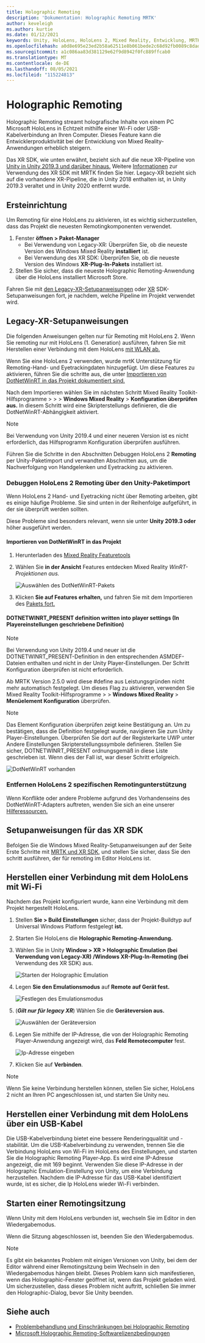 ```yaml
---
title: Holographic Remoting
description: 'Dokumentation: Holographic Remoting MRTK'
author: keveleigh
ms.author: kurtie
ms.date: 01/12/2021
keywords: Unity, HoloLens, HoloLens 2, Mixed Reality, Entwicklung, MRTK,
ms.openlocfilehash: a0d8e695e23ed2b58a62511e8b061bede2c68d92fb0089c8dada1d336c2a09e5
ms.sourcegitcommit: a1c086aa83d381129e62f9d8942f0fc889ffcab0
ms.translationtype: MT
ms.contentlocale: de-DE
ms.lasthandoff: 08/05/2021
ms.locfileid: "115224813"
---
```

# <a name="holographic-remoting"></a>Holographic Remoting

Holographic Remoting streamt holografische Inhalte von einem PC Microsoft HoloLens in Echtzeit mithilfe einer Wi-Fi oder USB-Kabelverbindung an Ihren Computer. Dieses Feature kann die Entwicklerproduktivität bei der Entwicklung von Mixed Reality-Anwendungen erheblich steigern.

Das XR SDK, wie unten erwähnt, bezieht sich auf die neue XR-Pipeline von [Unity in Unity 2019.3 und darüber hinaus.](https://blogs.unity3d.com/2020/01/24/unity-xr-platform-updates/) Weitere [Informationen](../../configuration/getting-started-with-mrtk-and-xrsdk.md) zur Verwendung des XR SDK mit MRTK finden Sie hier. Legacy-XR bezieht sich auf die vorhandene XR-Pipeline, die in Unity 2018 enthalten ist, in Unity 2019.3 veraltet und in Unity 2020 entfernt wurde.

## <a name="initial-setup"></a>Ersteinrichtung

Um Remoting für eine HoloLens zu aktivieren, ist es wichtig sicherzustellen, dass das Projekt die neuesten Remotingkomponenten verwendet.

1. Fenster **öffnen > Paket-Manager**
    - Bei Verwendung von Legacy-XR: Überprüfen Sie, ob die neueste Version des Windows Mixed Reality **installiert** ist.
    - Bei Verwendung des XR SDK: Überprüfen Sie, ob die neueste Version des Windows **XR-Plug-In-Pakets** installiert ist.
1. Stellen Sie sicher, dass die neueste Holographic Remoting-Anwendung über die HoloLens installiert Microsoft Store.

Fahren Sie mit [den Legacy-XR-Setupanweisungen](#legacy-xr-setup-instructions) oder [XR](#xr-sdk-setup-instructions) SDK-Setupanweisungen fort, je nachdem, welche Pipeline im Projekt verwendet wird.

## <a name="legacy-xr-setup-instructions"></a>Legacy-XR-Setupanweisungen

Die folgenden Anweisungen gelten nur für Remoting mit HoloLens 2. Wenn Sie remoting nur mit HoloLens (1. Generation) ausführen, fahren Sie mit Herstellen einer Verbindung mit dem HoloLens [mit WLAN ab.](#connecting-to-the-hololens-with-wi-fi)

Wenn Sie eine HoloLens 2 verwenden, wurde mrtK Unterstützung für Remoting-Hand- und Eyetrackingdaten hinzugefügt. Um diese Features zu aktivieren, führen Sie die schritte aus, die unter [Importieren von DotNetWinRT in das Projekt dokumentiert sind.](#import-dotnetwinrt-into-the-project)

Nach dem Importieren wählen Sie im nächsten Schritt Mixed Reality Toolkit-Hilfsprogramme  >    >    >  **Windows Mixed Reality**  >  **Konfiguration überprüfen aus.** In diesem Schritt wird eine Skripterstellungs definieren, die die DotNetWinRT-Abhängigkeit aktiviert.

> [!NOTE]
> Bei Verwendung von Unity 2019.4 und einer neueren Version ist es nicht erforderlich, das Hilfsprogramm Konfiguration überprüfen ausführen.

Führen Sie die Schritte in den Abschnitten Debuggen HoloLens 2 **Remoting** per Unity-Paketimport und verwandten Abschnitten aus, um die Nachverfolgung von Handgelenken und Eyetracking zu aktivieren.

### <a name="debugging-hololens-2-remoting-via-unity-package-import"></a>Debuggen HoloLens 2 Remoting über den Unity-Paketimport

Wenn HoloLens 2 Hand- und Eyetracking nicht über Remoting arbeiten, gibt es einige häufige Probleme. Sie sind unten in der Reihenfolge aufgeführt, in der sie überprüft werden sollten.

Diese Probleme sind besonders relevant, wenn sie unter **Unity 2019.3 oder** höher ausgeführt werden.

#### <a name="import-dotnetwinrt-into-the-project"></a>Importieren von DotNetWinRT in das Projekt

1. Herunterladen des [Mixed Reality Featuretools](https://aka.ms/MRFeatureTool)

1. Wählen Sie **in der Ansicht** Features entdecken Mixed Reality *WinRT-Projektionen aus.*

    ![Auswählen des DotNetWinRT-Pakets](../images/tools/remoting/SelectDotNetWinRT.png)

1. Klicken **Sie auf Features erhalten,** und fahren Sie mit dem Importieren des [Pakets fort.](/windows/mixed-reality/develop/unity/welcome-to-mr-feature-tool#3-importing-feature-packages)

#### <a name="dotnetwinrt_present-define-written-into-player-settings"></a>DOTNETWINRT_PRESENT definition written into player settings (In Playereinstellungen geschriebene Definition)

> [!NOTE]
> Bei Verwendung von Unity 2019.4 und neuer ist die DOTNETWINRT_PRESENT-Definition in den entsprechenden ASMDEF-Dateien enthalten und nicht in der Unity Player-Einstellungen. Der Schritt Konfiguration überprüfen ist nicht erforderlich.

Ab MRTK Version 2.5.0 wird diese #define aus Leistungsgründen nicht mehr automatisch festgelegt. Um dieses Flag zu aktivieren, verwenden Sie Mixed Reality Toolkit-Hilfsprogramme  >    >  **Windows Mixed Reality**  >  **Menüelement Konfiguration** überprüfen.

> [!Note]
> Das Element Konfiguration überprüfen zeigt keine Bestätigung an. Um zu bestätigen, dass die Definition festgelegt wurde, navigieren Sie zum Unity Player-Einstellungen. Überprüfen Sie dort auf der Registerkarte UWP unter Andere Einstellungen Skripterstellungssymbole definieren. Stellen Sie sicher, DOTNETWINRT_PRESENT ordnungsgemäß in diese Liste geschrieben ist. Wenn dies der Fall ist, war dieser Schritt erfolgreich.

![DotNetWinRT vorhanden](../images/tools/remoting/DotNetWinRTPresent.png)

### <a name="removing-hololens-2-specific-remoting-support"></a>Entfernen HoloLens 2 spezifischen Remotingunterstützung

Wenn Konflikte oder andere Probleme aufgrund des Vorhandenseins des DotNetWinRT-Adapters auftreten, wenden Sie sich an eine unserer [Hilferessourcen.](../../index.md#getting-help)

## <a name="xr-sdk-setup-instructions"></a>Setupanweisungen für das XR SDK

Befolgen Sie die Windows Mixed Reality-Setupanweisungen auf der Seite Erste Schritte mit [MRTK und XR SDK,](../../configuration/getting-started-with-mrtk-and-xrsdk.md#windows-mixed-reality) und stellen Sie sicher, dass Sie den schritt ausführen, der für remoting im Editor HoloLens ist.

## <a name="connecting-to-the-hololens-with-wi-fi"></a>Herstellen einer Verbindung mit dem HoloLens mit Wi-Fi

Nachdem das Projekt konfiguriert wurde, kann eine Verbindung mit dem Projekt hergestellt HoloLens.

1. Stellen **Sie > Build Einstellungen** sicher, dass der Projekt-Buildtyp auf Universal Windows Platform festgelegt **ist.**
1. Starten Sie HoloLens die **Holographic Remoting-Anwendung.**
1. Wählen Sie in Unity **Window > XR > Holographic Emulation (bei Verwendung von Legacy-XR) /Windows XR-Plug-In-Remoting (bei** Verwendung des XR SDK) aus.

    ![Starten der Holographic Emulation](../images/tools/remoting/StartHolographicEmulation.png)

1. Legen **Sie den Emulationsmodus** auf **Remote auf Gerät fest.**

    ![Festlegen des Emulationsmodus](../images/tools/remoting/SelectEmulationMode.png)

1. (**_Gilt nur für legacy XR_**) Wählen Sie die **Geräteversion aus.**

    ![Auswählen der Geräteversion](../images/tools/remoting/SelectDeviceVersion.png)

1. Legen Sie mithilfe der IP-Adresse, die von der Holographic Remoting Player-Anwendung angezeigt wird, das **Feld Remotecomputer** fest.

    ![Ip-Adresse eingeben](../images/tools/remoting/EnterIPAddress.png)

1. Klicken Sie auf **Verbinden**.

> [!NOTE]
> Wenn Sie keine Verbindung herstellen können, stellen Sie sicher, HoloLens 2 nicht an Ihren PC angeschlossen ist, und starten Sie Unity neu.

## <a name="connecting-to-the-hololens-with-usb-cable"></a>Herstellen einer Verbindung mit dem HoloLens über ein USB-Kabel

Die USB-Kabelverbindung bietet eine bessere Renderingqualität und -stabilität. Um die USB-Kabelverbindung zu verwenden, trennen Sie die Verbindung HoloLens von Wi-Fi im HoloLens des Einstellungen, und starten Sie die Holographic Remoting Player-App. Es wird eine IP-Adresse angezeigt, die mit 169 beginnt. Verwenden Sie diese IP-Adresse in der Holographic Emulation-Einstellung von Unity, um eine Verbindung herzustellen. Nachdem die IP-Adresse für das USB-Kabel identifiziert wurde, ist es sicher, die Ip HoloLens wieder Wi-Fi verbinden.

## <a name="starting-a-remoting-session"></a>Starten einer Remotingsitzung

Wenn Unity mit dem HoloLens verbunden ist, wechseln Sie im Editor in den Wiedergabemodus.

Wenn die Sitzung abgeschlossen ist, beenden Sie den Wiedergabemodus.

> [!NOTE]
> Es gibt ein bekanntes Problem mit einigen Versionen von Unity, bei dem der Editor während einer Remotingsitzung beim Wechseln in den Wiedergabemodus hängen bleibt. Dieses Problem kann sich manifestieren, wenn das Holographic-Fenster geöffnet ist, wenn das Projekt geladen wird. Um sicherzustellen, dass dieses Problem nicht auftritt, schließen Sie immer den Holographic-Dialog, bevor Sie Unity beenden.

## <a name="see-also"></a>Siehe auch

- [Problembehandlung und Einschränkungen bei Holographic Remoting](/windows/mixed-reality/holographic-remoting-troubleshooting)
- [Microsoft Holographic Remoting-Softwarelizenzbedingungen](/legal/mixed-reality/microsoft-holographic-remoting-software-license-terms)
